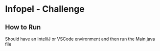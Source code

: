 # Infopel - Challenge

## How to Run

Should have an InteliiJ or VSCode environment and then run the Main.java file